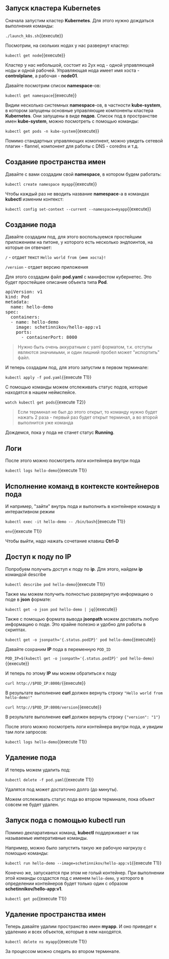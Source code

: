 ## Запуск кластера Kubernetes
Сначала запустим кластер **Kubernetes**. Для этого нужно дождаться выполнения команды:

`./launch_k8s.sh`{{execute}}

Посмотрим, на скольких нодах у нас развернут кластер: 

`kubectl get node`{{execute}}

Кластер у нас небольшой, состоит из 2ух нод - одной управляющей ноды и одной рабочей. Управляющая нода имеет имя хоста - **controlplane**, а рабочая - **node01**.

Давайте посмотрим список **namespace**-ов:

`kubectl get namespace`{{execute}}

Видим несколько системных **namespace**-ов, в частности **kube-system**, в котором запущены основные управляющие компоненты кластера **Kubernetes**. Они запущены в виде **подов**. Список под в пространстве имен **kube-system**, можно посмотреть с помощью команды:

`kubectl get pods -n kube-system`{{execute}}

Помимо стандартных управляющих комопнент, можно увидеть сетевой плагин - flannel, компонент для работы с DNS - coredns и т.д.

## Создание пространства имен

Давайте с вами создадим свой **namespace**, в котором будем работать:

`kubectl create namespace myapp`{{execute}}

Чтобы каждый раз не вводить название **namespace**-а в командах **kubectl** изменим контекст:

`kubectl config set-context --current --namespace=myapp`{{execute}}

## Создание пода

Давайте создадим под, для этого воспользуемся простейшим приложением на питоне, у которого есть несколько эндпоинтов, на которые он отвечает:

`/` - отдает текст `Hello world from {имя хоста}!`

`/version` - отдает версию приложения

Для этого создадим файл **pod.yaml** с манифестом кубернетес. Это будет простейшее описание объекта типа **Pod**.

<pre class="file" data-filename="./pod.yaml" data-target="replace">
apiVersion: v1
kind: Pod
metadata:
  name: hello-demo
spec:
  containers:
  - name: hello-demo
    image: schetinnikov/hello-app:v1
    ports:
      - containerPort: 8000
</pre>

> Нужно быть очень аккуратным с yaml форматом, т.к. отступы являются значимыми, и один лишний пробел может "испортить" файл.

И теперь создадим под, для этого запустим в первом терминале:

`kubectl apply -f pod.yaml`{{execute T1}}

С помощью команды можем отслеживать статус подов, которые находятся в нашем неймспейсе.

`watch kubectl get pods`{{execute T2}}

> Если терминал не был до этого открыт, то команду нужно будет нажать 2 раза - первый раз будет открыт терминал, а во второй выполнится уже команда

Дождемся, пока у пода не станет статус **Running**.

## Логи

После этого можно посмотреть логи контейнера внутри пода 

`kubectl logs hello-demo`{{execute T1}}

## Исполнение команд в контексте контейнеров пода

И например, "зайти" внутрь пода и выполнить в контейнере команду в интерактивном режим 

`kubectl exec -it hello-demo -- /bin/bash`{{execute T1}}

`env`{{execute T1}}

Чтобы выйти, надо нажать сочетание клавиш **Ctrl-D**

## Доступ к поду по IP

Попробуем получить доступ к поду по **ip**. Для этого, найдем **ip** командой describe 

`kubectl describe pod hello-demo`{{execute T1}}

Также мы можем получить полностью развернутую информацию о поде в **json** формате:

`kubectl get -o json pod hello-demo | jq`{{execute}}

Также с помощью формата вывода **jsonpath** можем доставать любую информацию о поде. Это крайне полезно и удобно для работы в скриптах.

`kubectl get -o jsonpath='{.status.podIP}' pod hello-demo`{{execute}}

Давайте сохраним **IP** пода в переменную `POD_ID`

`POD_IP=$(kubectl get -o jsonpath='{.status.podIP}' pod hello-demo)`{{execute}}

И теперь по этому **IP** мы можем обратиться к поду

`curl http://$POD_IP:8000/`{{execute}}

В результате выполнение **curl** должен вернуть строку `"Hello world from hello-demo!"`

`curl http://$POD_IP:8000/version`{{execute}}

В результате выполнение **curl** должен вернуть строку `{"version": "1"}`

После этого можно посмотреть логи контейнера внутри пода, и увидим там логи запросов: 

`kubectl logs hello-demo`{{execute T1}}

## Удаление пода

И теперь можем удалить под:

`kubectl delete -f pod.yaml`{{execute T1}}

Удалятся под может достаточно долго (до минуты).

Можем отслеживать статус пода во втором терминале, пока объект совсем не будет удален.

## Запуск пода с помощью kubectl run

Помимо декларативных команд, **kubectl** поддерживает и так называемые императивные команды.

Например, можно было запустить такую же рабочую нагркузу с помощью команды: 

`kubectl run hello-demo --image=schetinnikov/hello-app:v1`{{execute T1}}

Конечно же, запускается при этом не голый контейнер. При выполнении этой команды создастся под с именем `hello-demo`, у которого в определении контейнеров будет только один с образом **schetinnikov/hello-app:v1**.

`kubectl get po`{{execute T1}}

## Удаление пространства имен

Теперь давайте удалим пространство имен **myapp**. И оно приведет к удалению и всех объектов, которые в нем находятся.

`kubectl delete ns myapp`{{execute T1}}

За процессом можно следить во втором терминале.
